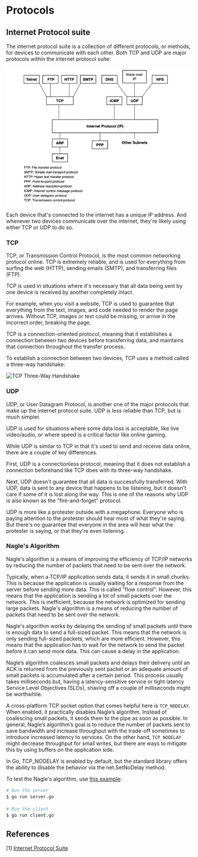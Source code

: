 # Protocols

## Internet Protocol suite

The internet protocol suite is a collection of different protocols, or methods, for devices to communicate with each other.
Both TCP and UDP are major protocols within the internet protocol suite:

![Internet Protocol Suite](./imgs/ip_suite.png)

Each device that's connected to the internet has a unique IP address. And whenever two devices communicate over the internet, they're likely using either TCP or UDP to do so.

### TCP

TCP, or Transmission Control Protocol, is the most common networking protocol online.
TCP is extremely reliable, and is used for everything from surfing the web (HTTP), sending emails (SMTP), and transferring files (FTP).

TCP is used in situations where it's necessary that all data being sent by one device is received by another completely intact.

For example, when you visit a website, TCP is used to guarantee that everything from the text, images, and code needed to render the page arrives. Without TCP, images or text could be missing, or arrive in the incorrect order, breaking the page.

TCP is a connection-oriented protocol, meaning that it establishes a connection between two devices before transferring data, and maintains that connection throughout the transfer process.

To establish a connection between two devices, TCP uses a method called a three-way handshake:

![TCP Three-Way Handshake](./imgs/tcp_handshake.png)

### UDP

UDP, or User Datagram Protocol, is another one of the major protocols that make up the internet protocol suite. UDP is less reliable than TCP, but is much simpler.

UDP is used for situations where some data loss is acceptable, like live video/audio, or where speed is a critical factor like online gaming.

While UDP is similar to TCP in that it's used to send and receive data online, there are a couple of key differences.

First, UDP is a connectionless protocol, meaning that it does not establish a connection beforehand like TCP does with its three-way handshake.

Next, UDP doesn't guarantee that all data is successfully transferred.
With UDP, data is sent to any device that happens to be listening, but it doesn't care if some of it is lost along the way.
This is one of the reasons why UDP is also known as the "fire-and-forget" protocol.

UDP is more like a protester outside with a megaphone.
Everyone who is paying attention to the protester should hear most of what they're saying.
But there's no guarantee that everyone in the area will hear what the protester is saying, or that they're even listening.

### Nagle's Algorithm

Nagle's algorithm is a means of improving the efficiency of TCP/IP networks by reducing the number of packets that need to be sent over the network.

Typically, when a TCP/IP application sends data, it sends it in small chunks.
This is because the application is usually waiting for a response from the server before sending more data.
This is called "flow control".
However, this means that the application is sending a lot of small packets over the network.
This is inefficient, because the network is optimized for sending large packets.
Nagle's algorithm is a means of reducing the number of packets that need to be sent over the network.

Nagle's algorithm works by delaying the sending of small packets until there is enough data to send a full-sized packet.
This means that the network is only sending full-sized packets, which are more efficient.
However, this means that the application has to wait for the network to send the packet before it can send more data.
This can cause a delay in the application.

Nagle’s algorithm coalesces small packets and delays their delivery until an ACK is returned from the previously sent packet or an adequate amount of small packets is accumulated after a certain period.
This process usually takes milliseconds but, having a latency-sensitive service or tight latency Service Level Objectives (SLOs), shaving off a couple of milliseconds might be worthwhile.

A cross-platform TCP socket option that comes helpful here is `TCP_NODELAY`.
When enabled, it practically disables Nagle’s algorithm.
Instead of coalescing small packets, it sends them to the pipe as soon as possible.
In general, Nagle’s algorithm’s goal is to reduce the number of packets sent to save bandwidth and increase throughput with the trade-off sometimes to introduce increased latency to services.
On the other hand, `TCP_NODELAY` might decrease throughput for small writes, but there are ways to mitigate this by using buffers on the application side.

In Go, TCP_NODELAY is enabled by default, but the standard library offers the ability to disable the behavior via the net.SetNoDelay method.

To test the Nagle's algorithm, use [this example](./tcp_with_nagle_algorithm/):

```bash
# Run the server
$ go run server.go

# Run the client
$ go run client.go
```

## References

[1] [Internet Protocol Suite](https://www.sciencedirect.com/topics/computer-science/internet-protocol-suite)
